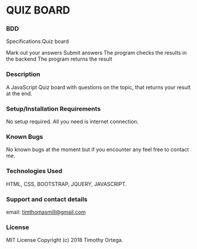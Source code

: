# QUIZ BOARD

### BDD
Specifications:Quiz board

Mark out your answers
Submit answers
The program checks the results in the backend
The program returns the result

### Description
A JavaScript Quiz board with questions on the topic, that returns your result at the end.

### Setup/Installation Requirements
No setup required. All you need is internet connection.

### Known Bugs
No known bugs at the moment but if you encounter any feel free to contact me.

### Technologies Used
HTML, CSS, BOOTSTRAP, JQUERY, JAVASCRIPT.

### Support and contact details
email: timthomasmill@gmail.com

### License
MIT License Copyright (c) 2018 Timothy Ortega.
